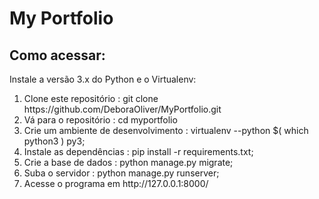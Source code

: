 <h1>My Portfolio</h1>

## Como acessar:
Instale a versão 3.x do Python e o Virtualenv:
<ol>
<li>Clone este repositório : git clone https://github.com/DeboraOliver/MyPortfolio.git</li>
<li>Vá para o repositório : cd myportfolio</li>
<li>Crie um ambiente de desenvolvimento : virtualenv --python $( which python3 ) py3;</li>
<li>Instale as dependências : pip install -r requirements.txt;</li>
<li>Crie a base de dados : python manage.py migrate;</li>
<li>Suba o servidor : python manage.py runserver;</li>
<li>Acesse o programa em http://127.0.0.1:8000/</li>
</ol>